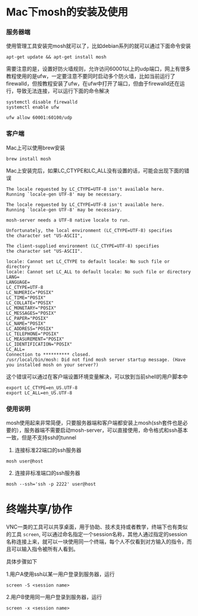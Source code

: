 # Mac下mosh的安装及使用

### 服务器端
使用管理工具安装完mosh就可以了，比如debian系列的就可以通过下面命令安装
```
apt-get update && apt-get install mosh
```

需要注意的是，设置好防火墙规则，允许访问60001以上的udp端口，网上有很多教程使用的是ufw，一定要注意不要同时启动多个防火墙，比如当前运行了firewalld，但按教程安装了ufw，在ufw中打开了端口，但由于firewalld还在运行，导致无法连接，可以运行下面的命令解决

```
systemctl disable firewalld
systemctl enable ufw

ufw allow 60001:60100/udp
```

### 客户端
Mac上可以使用brew安装
```
brew install mosh
```

Mac上安装完后，如果LC_CTYPE和LC_ALL没有设置的话，可能会出现下面的错误
```
The locale requested by LC_CTYPE=UTF-8 isn't available here.
Running `locale-gen UTF-8' may be necessary.

The locale requested by LC_CTYPE=UTF-8 isn't available here.
Running `locale-gen UTF-8' may be necessary.

mosh-server needs a UTF-8 native locale to run.

Unfortunately, the local environment (LC_CTYPE=UTF-8) specifies
the character set "US-ASCII",

The client-supplied environment (LC_CTYPE=UTF-8) specifies
the character set "US-ASCII".

locale: Cannot set LC_CTYPE to default locale: No such file or directory
locale: Cannot set LC_ALL to default locale: No such file or directory
LANG=
LANGUAGE=
LC_CTYPE=UTF-8
LC_NUMERIC="POSIX"
LC_TIME="POSIX"
LC_COLLATE="POSIX"
LC_MONETARY="POSIX"
LC_MESSAGES="POSIX"
LC_PAPER="POSIX"
LC_NAME="POSIX"
LC_ADDRESS="POSIX"
LC_TELEPHONE="POSIX"
LC_MEASUREMENT="POSIX"
LC_IDENTIFICATION="POSIX"
LC_ALL=
Connection to ********** closed.
/usr/local/bin/mosh: Did not find mosh server startup message. (Have you installed mosh on your server?)
```

这个错误可以通过在客户端设置环境变量解决，可以放到当前shell的用户脚本中
```
export LC_CTYPE=en_US.UTF-8
export LC_ALL=en_US.UTF-8
```

### 使用说明

mosh使用起来非常简便，只要服务器端和客户端都安装上mosh(ssh套件也是必要的），服务器端不需要启动mosh-server，可以直接使用，命令格式和ssh基本一致，但是不支持ssh的tunnel

1. 连接标准22端口的ssh服务器
```
mosh user@host
```

2. 连接非标准端口的ssh服务器
```
mosh --ssh='ssh -p 2222' user@host
```


# 终端共享/协作

VNC一类的工具可以共享桌面，用于协助、技术支持或者教学，终端下也有类似的工具 `screen`, 可以通过命名指定一个session名称，其他人通过指定的session名称连接上来，就可以一块使用同一个终端，每个人不仅看到对方输入的指令，而且可以输入指令被所有人看到。

具体步骤如下

1.用户A使用ssh以某一用户登录到服务器，运行
```shell
screen -S <session name>
```
2.用户B使用同一用户登录到服务器，运行
```shell
screen -x <session name>
```

